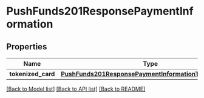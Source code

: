 # PushFunds201ResponsePaymentInformation

## Properties
Name | Type | Description | Notes
------------ | ------------- | ------------- | -------------
**tokenized_card** | [**PushFunds201ResponsePaymentInformationTokenizedCard**](PushFunds201ResponsePaymentInformationTokenizedCard.md) |  | [optional] 

[[Back to Model list]](../README.md#documentation-for-models) [[Back to API list]](../README.md#documentation-for-api-endpoints) [[Back to README]](../README.md)


